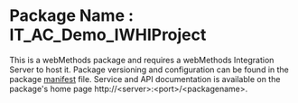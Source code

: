 # Package Name : IT_AC_Demo_IWHIProject
This is a webMethods package and requires a webMethods Integration Server to host it. Package versioning and configuration can be found in the package [manifest](./IT_AC_Demo_IWHIProject/manifest.v3) file. Service and API documentation is available on the package's home page http://&lt;server&gt;:&lt;port&gt;/&lt;packagename>.